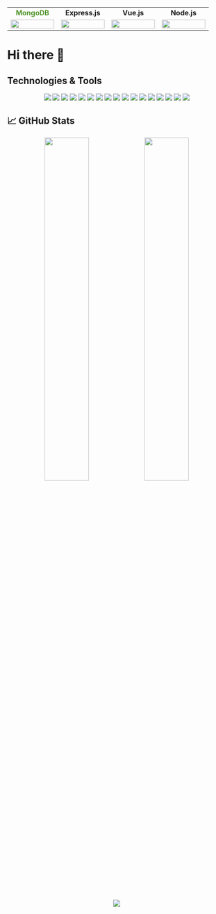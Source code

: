 
<table width="100%" align="center">
    <tbody>
        <tr valign="top">
            <td width="100px" align="center">
                <span><strong style="color: #51942b">MongoDB</strong></span><br>
            </td>
            <td width="100px" align="center">
                <span><strong>Express.js</strong></span><br>
            </td>
            <td width="100px" align="center">
                <span><strong>Vue.js</strong></span><br>
            </td>
            <td width="100px" align="center">
                <span><strong>Node.js</strong></span><br>
            </td>
        </tr>
        <tr valign="top">
            <td width="100px" align="center">
                <img height="100%" src="https://cdn.jsdelivr.net/gh/devicons/devicon/icons/mongodb/mongodb-original-wordmark.svg">
            </td>
            <td width="100px" align="center">
                <img height="100%" src="https://cdn.jsdelivr.net/gh/devicons/devicon/icons/express/express-original-wordmark.svg">
            </td>
            <td width="100px" align="center">
                <img height="100%" src="https://cdn.jsdelivr.net/gh/devicons/devicon/icons/vuejs/vuejs-original-wordmark.svg">
            </td>
            <td width="100px" align="center">
                <img height="100%" src="https://cdn.jsdelivr.net/gh/devicons/devicon/icons/nodejs/nodejs-original.svg">
            </td>
        </tr>
    </tbody>
</table>

# Hi there 👋

## Technologies & Tools
<div align="center">
    <img src="https://img.shields.io/badge/-JavaScript-F7DF1E?logo=JavaScript&logoColor=black&style=plastic"/>
    <img src="https://img.shields.io/badge/-jQuery-0769AD?logo=jQuery&logoColor=black&style=plastic"/>
    <img src="https://img.shields.io/badge/-VueJs-4FC08D?logo=vue.js&logoColor=white&style=plastic"/>
    <img src="https://img.shields.io/badge/-NodeJs-4FC08D?logo=node.js&logoColor=black&style=plastic"/>
    <img src="https://img.shields.io/badge/-ExpressJs-000000?logo=Express&logoColor=white&style=plastic"/>
    <img src="https://img.shields.io/badge/-MongoDB-47A248?logo=MongoDB&logoColor=black&style=plastic"/>
    <img src="https://img.shields.io/badge/-Handlebars.js-000000?logo=Handlebars.js&logoColor=white&style=plastic"/>
    <img src="https://img.shields.io/badge/-Socket.io-010101?logo=Socket.io&logoColor=white&style=plastic"/>
    <img src="https://img.shields.io/badge/-CSS3-1572B6?logo=CSS3&logoColor=black&style=plastic"/>
    <img src="https://img.shields.io/badge/-Sass-CC6699?logo=Sass&logoColor=black&style=plastic"/>
    <img src="https://img.shields.io/badge/-Bootstrap-7952B3?logo=Bootstrap&logoColor=black&style=plastic"/>
    <img src="https://img.shields.io/badge/-Bulma-00D1B2?logo=Bulma&logoColor=black&style=plastic"/>
    <img src="https://img.shields.io/badge/-Git-F05032?logo=Git&logoColor=black&style=plastic"/>
    <img src="https://img.shields.io/badge/-npm-CB3837?logo=npm&logoColor=black&style=plastic"/>
    <img src="https://img.shields.io/badge/-PHP-777BB4?logo=PHP&logoColor=black&style=plastic"/>
    <img src="https://img.shields.io/badge/-MySQL-4479A1?logo=MySQL&logoColor=black&style=plastic"/>
    <img src="https://img.shields.io/badge/-Firebase-FFCA28?logo=Firebase&logoColor=black&style=plastic"/>
</div>

## 📈 GitHub Stats
<div width="100%" align="center">
    <img width="45%" src="https://github-readme-streak-stats.herokuapp.com/?user=GregorisB&theme=dark"/> <img width="45%" src="https://github-readme-stats.vercel.app/api?username=GregorisB&show_icons=true&theme=dark"/>
</div>
<div width="100%" align="center">
    <img src="https://github-readme-stats.vercel.app/api/top-langs?username=GregorisB&layout=compact&theme=dark"/>
</div>


<!--
**GregorisB/GregorisB** is a ✨ _special_ ✨ repository because its `README.md` (this file) appears on your GitHub profile.

Here are some ideas to get you started:

- 🔭 I’m currently working on ...
- 🌱 I’m currently learning ...
- 👯 I’m looking to collaborate on ...
- 🤔 I’m looking for help with ...
- 💬 Ask me about ...
- 📫 How to reach me: ...
- 😄 Pronouns: ...
- ⚡ Fun fact: ...
-->
